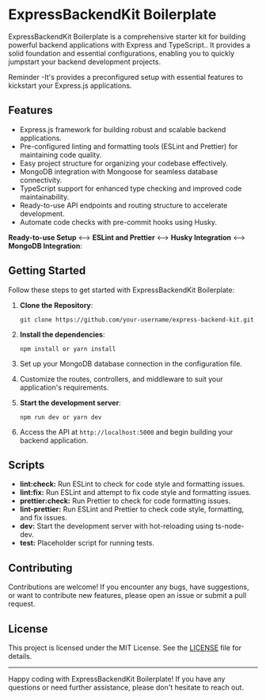 # ExpressBackendKit Boilerplate

ExpressBackendKit Boilerplate is a comprehensive starter kit for building powerful backend applications with Express and TypeScript.. It provides a solid foundation and essential configurations, enabling you to quickly jumpstart your backend development projects.

Reminder -It's provides a preconfigured setup with essential features to kickstart your Express.js applications.


## Features

- Express.js framework for building robust and scalable backend applications.
- Pre-configured linting and formatting tools (ESLint and Prettier) for maintaining code quality.
- Easy project structure for organizing your codebase effectively.
- MongoDB integration with Mongoose for seamless database connectivity.
- TypeScript support for enhanced type checking and improved code maintainability.
- Ready-to-use API endpoints and routing structure to accelerate development.
-  Automate code checks with pre-commit hooks using Husky.

**Ready-to-use Setup** <--> **ESLint and Prettier** <--> **Husky Integration** <--> **MongoDB Integration**: 


## Getting Started

Follow these steps to get started with ExpressBackendKit Boilerplate:


1. **Clone the Repository**:
   ```shell
   git clone https://github.com/your-username/express-backend-kit.git
   ```
2. **Install the dependencies**:
   ```shell
   npm install or yarn install
   ```
3. Set up your MongoDB database connection in the configuration file.

4. Customize the routes, controllers, and middleware to suit your application's requirements.

5. **Start the development server**:
   ```shell
   npm run dev or yarn dev
   ```

6. Access the API at `http://localhost:5000` and begin building your backend application.


## Scripts
- **lint:check:** Run ESLint to check for code style and formatting issues.
- **lint:fix:** Run ESLint and attempt to fix code style and formatting issues.
- **prettier:check:** Run Prettier to check for code formatting issues.
- **lint-prettier:** Run ESLint and Prettier to check code style, formatting, and fix issues.
- **dev:** Start the development server with hot-reloading using ts-node-dev.
- **test:** Placeholder script for running tests.


## Contributing

Contributions are welcome! If you encounter any bugs, have suggestions, or want to contribute new features, please open an issue or submit a pull request.

## License

This project is licensed under the MIT License. See the [LICENSE](LICENSE) file for details.

---

Happy coding with ExpressBackendKit Boilerplate! If you have any questions or need further assistance, please don't hesitate to reach out.
